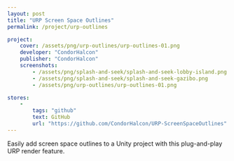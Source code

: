 ```yaml
---
layout: post
title: "URP Screen Space Outlines"
permalink: /project/urp-outlines

project:
    cover: /assets/png/urp-outlines/urp-outlines-01.png
    developer: "CondorHalcon"
    publisher: "CondorHalcon"
    screenshots:
        - /assets/png/splash-and-seek/splash-and-seek-lobby-island.png
        - /assets/png/splash-and-seek/splash-and-seek-gazibo.png
        - /assets/png/urp-outlines/urp-outlines-01.png

stores:
    -
        tags: "github"
        text: GitHub
        url: "https://github.com/CondorHalcon/URP-ScreenSpaceOutlines"
---
```


Easily add screen space outlines to a Unity project with this plug-and-play URP render feature.

